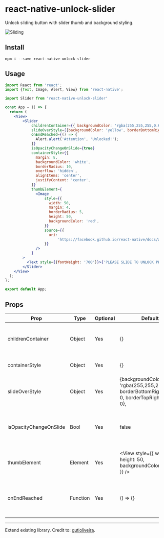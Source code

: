 # react-native-unlock-slider

Unlock sliding button with slider thumb and background styling.

![Sliding](https://github.com/zainlinux1989/react-native-unlock-slider/blob/master/slide.gif)

## Install

```shell
npm i --save react-native-unlock-slider
```

## Usage

```jsx
import React from 'react';
import {Text, Image, Alert, View} from 'react-native';

import Slider from 'react-native-unlock-slider'

const App = () => {
  return (
    <View>
        <Slider
            childrenContainer={{ backgroundColor: 'rgba(255,255,255,0.0)'}}
            slideOverStyle={{backgroundColor: 'yellow', borderBottomRightRadius: 5, borderTopRightRadius: 5}}
            onEndReached={() => {
              Alert.alert('Attention', 'Unlocked!');
            }}
            isOpacityChangeOnSlide={true}
            containerStyle={{
              margin: 8,
              backgroundColor: 'white',
              borderRadius: 10,
              overflow: 'hidden',
              alignItems: 'center',
              justifyContent: 'center',
            }}
            thumbElement={
              <Image
                  style={{
                    width: 50,
                    margin: 4,
                    borderRadius: 5,
                    height: 50,
                    backgroundColor: 'red',
                  }}
                  source={{
                    uri:
                        'https://facebook.github.io/react-native/docs/assets/favicon.png',
                  }}
              />
            }
        >
          <Text style={{fontWeight: '700'}}>{'PLEASE SLIDE TO UNLOCK PHONE'}</Text>
        </Slider>
    </View>
  );
};

export default App;
```

## Props

Prop                  | Type     | Optional | Default                   | Description
--------------------- | -------- | -------- | ------------------------- | -----------
childrenContainer     | Object   | Yes      | {}                        | Use to provide style to children component
containerStyle        | Object   | Yes      | {}                        | set container style
slideOverStyle        | Object   | Yes      | {backgroundColor: 'rgba(255,255,255,0.0)', borderBottomRightRadius: 0, borderTopRightRadius: 0},                         | set thumb leaving side color, while sliding from left to right. 
isOpacityChangeOnSlide          | Bool   | Yes      | false                       | Reduce opacity of child component while sliding.
thumbElement                  | Element   | Yes      | <View style={{ width: 50, height: 50, backgroundColor: 'green' }} />                         | Slider thumb view, add any other view
onEndReached | Function   | Yes      | () => {}                | Callback function call when slider reached to end
---

Extend existing library.
Credit to: [gutioliveira](https://github.com/gutioliveira/react-native-slide-to-unlock).
